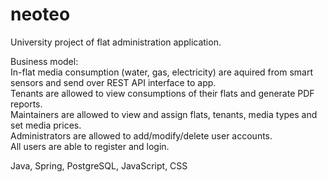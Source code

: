 # neoteo

University project of flat administration application.

Business model:\
In-flat media consumption (water, gas, electricity) are aquired from smart sensors and send over REST API interface to app.\
Tenants are allowed to view consumptions of their flats and generate PDF reports.\
Maintainers are allowed to view and assign flats, tenants, media types and set media prices.\
Administrators are allowed to add/modify/delete user accounts.\
All users are able to register and login.

Java, Spring, PostgreSQL, JavaScript, CSS
